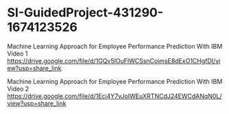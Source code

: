 # SI-GuidedProject-431290-1674123526
Machine Learning Approach for Employee Performance Prediction With IBM Video 1
https://drive.google.com/file/d/1GQv5IOuFlWCSsnCoimsE8dExO1CHgfDI/view?usp=share_link

Machine Learning Approach for Employee Performance Prediction With IBM Video 2
https://drive.google.com/file/d/1Eci4Y7vJoIWEuXRTNCdJ24EWCdANqN0L/view?usp=share_link
